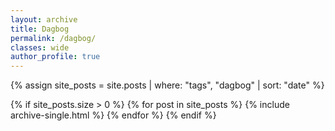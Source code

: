 ```yaml
---
layout: archive
title: Dagbog
permalink: /dagbog/
classes: wide
author_profile: true
---
```


{% assign site_posts = site.posts | where: "tags", "dagbog" | sort: "date" %}

{% if site_posts.size > 0 %}
  {% for post in site_posts %}
    {% include archive-single.html %}
  {% endfor %}
{% endif %}
